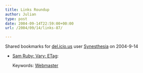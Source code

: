 ```yaml
---
title: Links Roundup
author: Julian
type: post
date: 2004-09-14T22:59:00+00:00
url: /2004/09/14/links-87/

---
```

Shared bookmarks for [del.icio.us][1] user  [Synesthesia][2] on 2004-9-14

  * [Sam Ruby: Vary: ETag][3]:
   
    Keywords: [Webmaster][4]

 [1]: https://del.icio.us/
 [2]: https://del.icio.us/synesthesia
 [3]: https://intertwingly.net/blog/2004/09/11/Vary-ETag/ "https://intertwingly.net/blog/2004/09/11/Vary-ETag/"
 [4]: https://del.icio.us/synesthesia/Webmaster